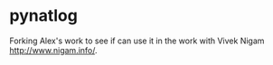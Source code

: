 # pynatlog
Forking Alex's work to see if can use it in the work with Vivek Nigam http://www.nigam.info/.
